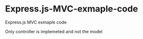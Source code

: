 # Express.js-MVC-exmaple-code
Express.js MVC exmaple code

Only controller is implemeted and not the model
